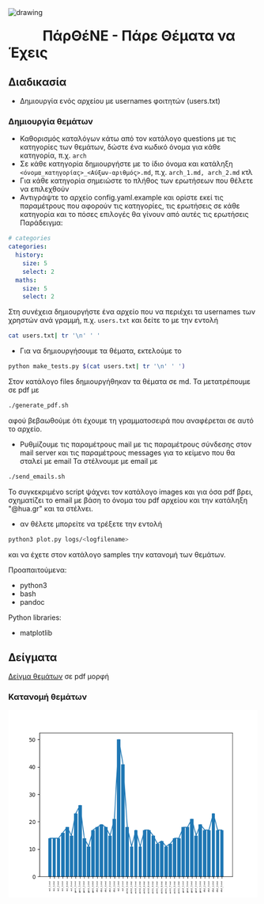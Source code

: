 <img align="left" src="https://icons-for-free.com/iconfiles/png/512/horoscope+virgo+zodiac+zodiac+sign+icon-1320197016609151497.png" alt="drawing" height="50"/>

# ΠάρΘέΝΕ - Πάρε Θέματα να Έχεις

## Διαδικασία
* Δημιουργία ενός αρχείου με usernames φοιτητών (users.txt)


### Δημιουργία θεμάτων

*  Καθορισμός καταλόγων κάτω από τον κατάλογο questions με τις κατηγορίες των θεμάτων, δώστε ένα κωδικό όνομα για κάθε κατηγορία, π.χ. ``arch``
* Σε κάθε κατηγορία δημιουργήστε με το ίδιο όνομα και κατάληξη ``<όνομα_κατηγορίας>_<Αύξων-αριθμός>.md``, π.χ. ``arch_1.md, arch_2.md`` κτλ
* Για κάθε κατηγορία σημειώστε το πλήθος των ερωτήσεων που θέλετε να επιλεχθούν
* Αντιγράψτε το αρχείο config.yaml.example και ορίστε εκεί τις παραμέτρους που αφορούν τις κατηγορίες, τις ερωτήσεις σε κάθε κατηγορία και το πόσες επιλογές θα γίνουν από αυτές τις ερωτήσεις
Παράδειγμα:
```yaml
# categories
categories:
  history:
    size: 5
    select: 2
  maths:
    size: 5
    select: 2
```

Στη συνέχεια δημιουργήστε ένα αρχείο που να περιέχει τα usernames των χρηστών ανά γραμμή, π.χ. ``users.txt`` και δείτε το με την εντολή
```bash
cat users.txt| tr '\n' ' '
```
* Για να δημιουργήσουμε τα θέματα, εκτελούμε το 
```bash
python make_tests.py $(cat users.txt| tr '\n' ' ')
```
Στον κατάλογο files δημιουργήθηκαν τα θέματα σε md. Τα μετατρέπουμε σε pdf με
```bash
./generate_pdf.sh
```
αφού βεβαωθούμε ότι έχουμε τη γραμματοσειρά που αναφέρεται σε αυτό το αρχείο.
* Ρυθμίζουμε τις παραμέτρους mail με τις παραμέτρους σύνδεσης στον mail server και τις παραμέτρους messages για το κείμενο που θα σταλεί με email
Τα στέλνουμε με email με
```bash
./send_emails.sh
```
Το συγκεκριμένο script ψάχνει τον κατάλογο images και για όσα pdf βρει, σχηματίζει το email με βάση το όνομα του pdf αρχείου και την κατάληξη "@hua.gr" και τα στέλνει.
* αν θέλετε μπορείτε να τρέξετε την εντολή
```bash
python3 plot.py logs/<logfilename>
```
και να έχετε στον κατάλογο samples την κατανομή των θεμάτων.

Προαπαιτούμενα:

* python3
* bash
* pandoc

Python libraries:

* matplotlib

## Δείγματα

[Δείγμα θεμάτων](./samples/tsadimas.pdf) σε pdf μορφή
### Κατανομή θεμάτων
![](./samples/plot.png)